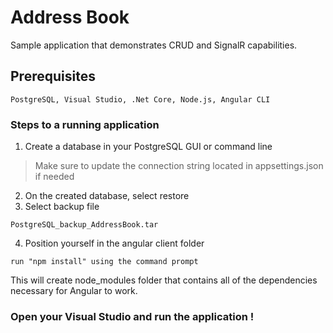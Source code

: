 # Address Book

Sample application that demonstrates CRUD and SignalR capabilities.

## Prerequisites
```
PostgreSQL, Visual Studio, .Net Core, Node.js, Angular CLI
```

### Steps to a running application

1. Create a database in your PostgreSQL GUI or command line
> Make sure to update the connection string located in appsettings.json if needed
2. On the created database, select restore
3. Select backup file

```
PostgreSQL_backup_AddressBook.tar
```

4. Position yourself in the angular client folder

```
run "npm install" using the command prompt 
```

This will create node_modules folder that contains all of the dependencies necessary for Angular to work.
### Open your Visual Studio and run the application !
  
